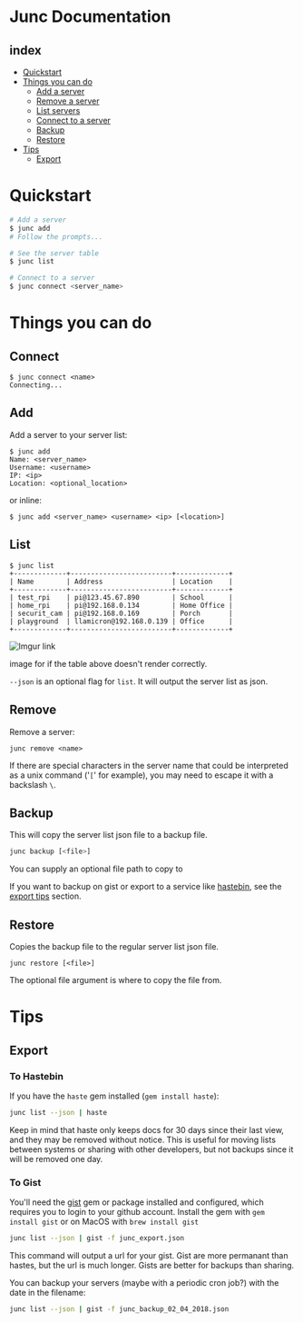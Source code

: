 # Junc Documentation

## index
* [Quickstart](#quickstart)
* [Things you can do](#things-you-can-do)
  * [Add a server](#add)
  * [Remove a server](#remove)
  * [List servers](#list)
  * [Connect to a server](#connect)
  * [Backup](#backup)
  * [Restore](#restore)
* [Tips](#tips)
  * [Export](#export)

# Quickstart
```sh
# Add a server
$ junc add
# Follow the prompts...

# See the server table
$ junc list

# Connect to a server
$ junc connect <server_name>
```

# Things you can do

## Connect
```
$ junc connect <name>
Connecting...
```

## Add
Add a server to your server list:
```
$ junc add
Name: <server_name>
Username: <username>
IP: <ip>
Location: <optional_location>
```
or inline:
```
$ junc add <server_name> <username> <ip> [<location>]
```

## List
```
$ junc list
+-------------+-------------------------+-------------+
| Name        | Address                 | Location    |
+-------------+-------------------------+-------------+
| test_rpi    | pi@123.45.67.890        | School      |
| home_rpi    | pi@192.168.0.134        | Home Office |
| securit_cam | pi@192.168.0.169        | Porch       |
| playground  | llamicron@192.168.0.139 | Office      |
+-------------+-------------------------+-------------+
```
![Imgur link](https://i.imgur.com/fDjotEs.png)

image for if the table above doesn't render correctly.

`--json` is an optional flag for `list`. It will output the server list as json.

## Remove
Remove a server:
```
junc remove <name>
```
If there are special characters in the server name that could be interpreted as a unix command ('`[`' for example), you may need to escape it with a backslash `\`.

## Backup
This will copy the server list json file to a backup file.
```sh
junc backup [<file>]
```
You can supply an optional file path to copy to

If you want to backup on gist or export to a service like [hastebin](http://hastebin.com), see the [export tips](#export) section.

## Restore
Copies the backup file to the regular server list json file.
```
junc restore [<file>]
```
The optional file argument is where to copy the file from.


# Tips
## Export
### To Hastebin
If you have the `haste` gem installed (`gem install haste`):
```sh
junc list --json | haste
```
Keep in mind that haste only keeps docs for 30 days since their last view, and they may be removed without notice. This is useful for moving lists between systems or sharing with other developers, but not backups since it will be removed one day.

### To Gist
You'll need the [gist](https://github.com/defunkt/gist) gem or package installed and configured, which requires you to login to your github account. Install the gem with `gem install gist` or on MacOS with `brew install gist`
```sh
junc list --json | gist -f junc_export.json
```
This command will output a url for your gist. Gist are more permanant than hastes, but the url is much longer. Gists are better for backups than sharing.

You can backup your servers (maybe with a periodic cron job?) with the date in the filename:
```sh
junc list --json | gist -f junc_backup_02_04_2018.json
```
